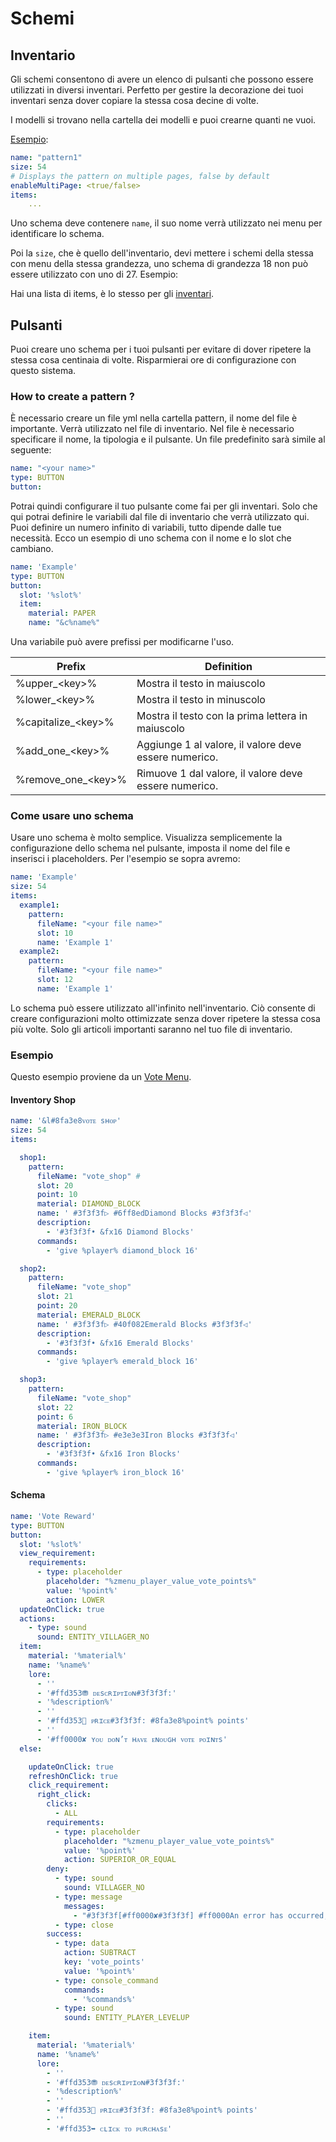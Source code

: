# Schemi

## Inventario

Gli schemi consentono di avere un elenco di pulsanti che possono essere utilizzati in diversi inventari. Perfetto per gestire la decorazione dei tuoi inventari senza dover copiare la stessa cosa decine di volte.

I modelli si trovano nella cartella dei modelli e puoi crearne quanti ne vuoi.

[Esempio](../plugins-files.md#pattern1):

```yaml
name: "pattern1"
size: 54
# Displays the pattern on multiple pages, false by default
enableMultiPage: <true/false>
items:
    ...
```

Uno schema deve contenere `name`, il suo nome verrà utilizzato nei menu per identificare lo schema.&#x20;

Poi la `size`, che è quello dell'inventario, devi mettere i schemi della stessa con menu della stessa grandezza, uno schema di grandezza 18 non può essere utilizzato con uno di 27. Esempio:

Hai una lista di items, è lo stesso per gli [inventari](inventories.md#items).

## Pulsanti

Puoi creare uno schema per i tuoi pulsanti per evitare di dover ripetere la stessa cosa centinaia di volte. Risparmierai ore di configurazione con questo sistema.
### How to create a pattern ?

È necessario creare un file yml nella cartella pattern, il nome del file è importante. Verrà utilizzato nel file di inventario. Nel file è necessario specificare il nome, la tipologia e il pulsante. Un file predefinito sarà simile al seguente:
```yaml
name: "<your name>"
type: BUTTON
button:
```

Potrai quindi configurare il tuo pulsante come fai per gli inventari. Solo che qui potrai definire le variabili dal file di inventario che verrà utilizzato qui. Puoi definire un numero infinito di variabili, tutto dipende dalle tue necessità.
Ecco un esempio di uno schema con il nome e lo slot che cambiano.
```yaml
name: 'Example'
type: BUTTON
button:
  slot: '%slot%'
  item:
    material: PAPER
    name: "&c%name%"
```

Una variabile può avere prefissi per modificarne l'uso.



<table data-full-width="true"><thead><tr><th>Prefix</th><th>Definition</th></tr></thead><tbody><tr><td>%upper_&#x3C;key>%</td><td>Mostra il testo in maiuscolo</td></tr><tr><td>%lower_&#x3C;key>%</td><td>Mostra il testo in minuscolo</td></tr><tr><td>%capitalize_&#x3C;key>%</td><td>Mostra il testo con la prima lettera in maiuscolo</td></tr><tr><td>%add_one_&#x3C;key>%</td><td>Aggiunge 1 al valore, il valore deve essere numerico.</td></tr><tr><td>%remove_one_&#x3C;key>%</td><td>Rimuove 1 dal valore, il valore deve essere numerico.</td></tr></tbody></table>

### Come usare uno schema

Usare uno schema è molto semplice. Visualizza semplicemente la configurazione dello schema nel pulsante, imposta il nome del file e inserisci i placeholders. Per l'esempio se sopra avremo:
```yaml
name: 'Example'
size: 54
items:
  example1:
    pattern:
      fileName: "<your file name>"
      slot: 10
      name: 'Example 1'
  example2:
    pattern:
      fileName: "<your file name>"
      slot: 12
      name: 'Example 1'
```

Lo schema può essere utilizzato all'infinito nell'inventario. Ciò consente di creare configurazioni molto ottimizzate senza dover ripetere la stessa cosa più volte. Solo gli articoli importanti saranno nel tuo file di inventario.
### Esempio

Questo esempio proviene da un [Vote Menu](https://builtbybit.com/resources/vote-menu-zmenu-configurations.41468/).

#### Inventory Shop

```yaml
name: '&l#8fa3e8ᴠᴏᴛᴇ sʜᴏᴘ'
size: 54
items:

  shop1:
    pattern:
      fileName: "vote_shop" # 
      slot: 20
      point: 10
      material: DIAMOND_BLOCK
      name: ' #3f3f3f▷ #6ff8edDiamond Blocks #3f3f3f◁'
      description:
        - '#3f3f3f• &fx16 Diamond Blocks'
      commands:
        - 'give %player% diamond_block 16'

  shop2:
    pattern:
      fileName: "vote_shop"
      slot: 21
      point: 20
      material: EMERALD_BLOCK
      name: ' #3f3f3f▷ #40f082Emerald Blocks #3f3f3f◁'
      description:
        - '#3f3f3f• &fx16 Emerald Blocks'
      commands:
        - 'give %player% emerald_block 16'

  shop3:
    pattern:
      fileName: "vote_shop"
      slot: 22
      point: 6
      material: IRON_BLOCK
      name: ' #3f3f3f▷ #e3e3e3Iron Blocks #3f3f3f◁'
      description:
        - '#3f3f3f• &fx16 Iron Blocks'
      commands:
        - 'give %player% iron_block 16'
```

#### Schema

```yaml
name: 'Vote Reward'
type: BUTTON
button:
  slot: '%slot%'
  view_requirement:
    requirements:
      - type: placeholder
        placeholder: "%zmenu_player_value_vote_points%"
        value: '%point%'
        action: LOWER
  updateOnClick: true
  actions:
    - type: sound
      sound: ENTITY_VILLAGER_NO
  item:
    material: '%material%'
    name: '%name%'
    lore:
      - ''
      - '#ffd353⛃ ᴅᴇsᴄʀɪᴘᴛɪᴏɴ#3f3f3f:'
      - '%description%'
      - ''
      - '#ffd353🌟 ᴘʀɪᴄᴇ#3f3f3f: #8fa3e8%point% points'
      - ''
      - '#ff0000✘ ʏᴏᴜ ᴅᴏɴ’ᴛ ʜᴀᴠᴇ ᴇɴᴏᴜɢʜ ᴠᴏᴛᴇ ᴘᴏɪɴᴛs'
  else:

    updateOnClick: true
    refreshOnClick: true
    click_requirement:
      right_click:
        clicks:
          - ALL
        requirements:
          - type: placeholder
            placeholder: "%zmenu_player_value_vote_points%"
            value: '%point%'
            action: SUPERIOR_OR_EQUAL
        deny:
          - type: sound
            sound: VILLAGER_NO
          - type: message
            messages:
              - "#3f3f3f[#ff0000✘#3f3f3f] #ff0000An error has occurred, please re-open the inventory."
          - type: close
        success:
          - type: data
            action: SUBTRACT
            key: 'vote_points'
            value: '%point%'
          - type: console_command
            commands:
              - '%commands%'
          - type: sound
            sound: ENTITY_PLAYER_LEVELUP

    item:
      material: '%material%'
      name: '%name%'
      lore:
        - ''
        - '#ffd353⛃ ᴅᴇsᴄʀɪᴘᴛɪᴏɴ#3f3f3f:'
        - '%description%'
        - ''
        - '#ffd353🌟 ᴘʀɪᴄᴇ#3f3f3f: #8fa3e8%point% points'
        - ''
        - '#ffd353➥ ᴄʟɪᴄᴋ ᴛᴏ ᴘᴜʀᴄʜᴀsᴇ'
```
